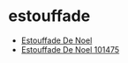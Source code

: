 # estouffade

 * [Estouffade De Noel](../../index/e/estouffade-de-noel-101475.json)
 * [Estouffade De Noel 101475](../../index/e/estouffade-de-noel-101475.json)

